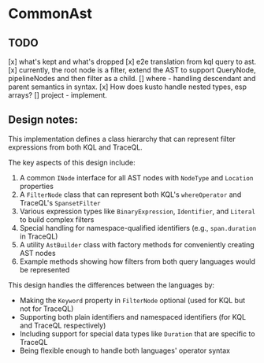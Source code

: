 # CommonAst

## TODO
[x] what's kept and what's dropped
[x] e2e translation from kql query to ast.
[x] currently, the root node is a filter, extend the AST to support QueryNode, pipelineNodes and then filter as a child.
[] where - handling descendant and parent semantics in syntax. 
[x] How does kusto handle nested types, esp arrays?
[] project - implement.

## Design notes:
This implementation defines a class hierarchy that can represent filter expressions from both KQL and TraceQL.

The key aspects of this design include:

1. A common `INode` interface for all AST nodes with `NodeType` and `Location` properties
2. A `FilterNode` class that can represent both KQL's `whereOperator` and TraceQL's `SpansetFilter`
3. Various expression types like `BinaryExpression`, `Identifier`, and `Literal` to build complex filters
4. Special handling for namespace-qualified identifiers (e.g., `span.duration` in TraceQL)
5. A utility `AstBuilder` class with factory methods for conveniently creating AST nodes
6. Example methods showing how filters from both query languages would be represented

This design handles the differences between the languages by:

- Making the `Keyword` property in `FilterNode` optional (used for KQL but not for TraceQL)
- Supporting both plain identifiers and namespaced identifiers (for KQL and TraceQL respectively)
- Including support for special data types like `Duration` that are specific to TraceQL
- Being flexible enough to handle both languages' operator syntax
